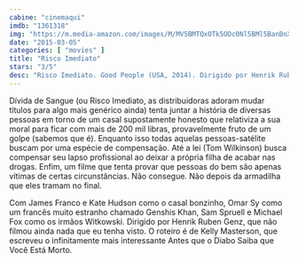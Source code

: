 ```yaml
---
cabine: "cinemaqui"
imdb: "1361318"
img: "https://m.media-amazon.com/images/M/MV5BMTQxOTk5ODc0Nl5BMl5BanBnXkFtZTgwNDA3MzExMjE@._V1_SY150_CR1,0,101,150_.jpg"
date: "2015-03-05"
categories: [ "movies" ]
title: "Risco Imediato"
stars: "3/5"
desc: "Risco Imediato. Good People (USA, 2014). Dirigido por Henrik Ruben Genz. Escrito por Marcus Sakey, Kelly Masterson. Com Sam Spruell, Michael Fox, Diarmaid Murtagh, Francis Magee, Omar Sy, Maarten Dannenberg, Kate Hudson, Orlando Burns-Tucker, Bertram Burns-Tucker."
---
```

Dívida de Sangue (ou Risco Imediato, as distribuidoras adoram mudar títulos para algo mais genérico ainda) tenta juntar a história de diversas pessoas em torno de um casal supostamente honesto que relativiza a sua moral para ficar com mais de 200 mil libras, provavelmente fruto de um golpe (sabemos que é). Enquanto isso todas aquelas pessoas-satélite buscam por uma espécie de compensação. Até a lei (Tom Wilkinson) busca compensar seu lapso profissional ao deixar a própria filha de acabar nas drogas. Enfim, um filme que tenta provar que pessoas do bem são apenas vítimas de certas circunstâncias. Não consegue. Não depois da armadilha que eles tramam no final.

Com James Franco e Kate Hudson como o casal bonzinho, Omar Sy como um francês muito estranho chamado Genshis Khan, Sam Spruell e Michael Fox como os irmãos Witkowski. Dirigido por Henrik Ruben Genz, que não filmou ainda nada que eu tenha visto. O roteiro é de Kelly Masterson, que escreveu o infinitamente mais interessante Antes que o Diabo Saiba que Você Está Morto.
